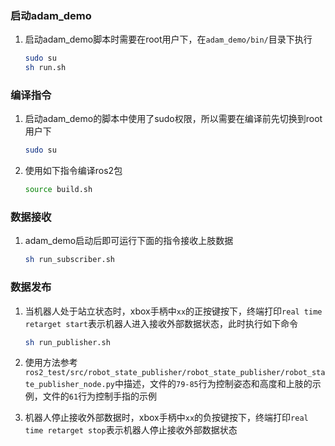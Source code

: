 ### 启动adam_demo
1. 启动adam_demo脚本时需要在root用户下，在`adam_demo/bin/`目录下执行
    ```bash
    sudo su
    sh run.sh
### 编译指令
1. 启动adam_demo的脚本中使用了sudo权限，所以需要在编译前先切换到root用户下

    ```bash
    sudo su
2. 使用如下指令编译ros2包

    ```bash
    source build.sh
### 数据接收
1. adam_demo启动后即可运行下面的指令接收上肢数据

    ```bash
    sh run_subscriber.sh
### 数据发布
1. 当机器人处于站立状态时，xbox手柄中`xx`的正按键按下，终端打印`real time retarget start`表示机器人进入接收外部数据状态，此时执行如下命令

    ```bash
    sh run_publisher.sh
2. 使用方法参考`ros2_test/src/robot_state_publisher/robot_state_publisher/robot_state_publisher_node.py`中描述，文件的`79-85`行为控制姿态和高度和上肢的示例，文件的`61`行为控制手指的示例

3. 机器人停止接收外部数据时，xbox手柄中`xx`的负按键按下，终端打印`real time retarget stop`表示机器人停止接收外部数据状态
